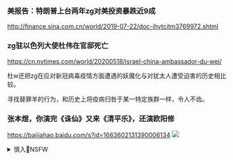 ### 美报告：特朗普上台两年zg对美投资暴跌近9成
http://finance.sina.com.cn/world/2019-07-22/doc-ihytcitm3769972.shtml

### zg驻以色列大使杜伟在官邸死亡
https://cn.nytimes.com/world/20200518/israel-china-ambassador-du-wei/

杜w还把zg在应对新冠病毒疫情方面遭遇的妖魔化与对犹太人遭受迫害的历史相比较。

寻找替罪羊的行为，和历史上将疫病归咎于某一特定族群一样，令人不齿。

### 张本煜，你演完《诛仙》又来《清平乐》，还演欧阳修
https://baijiahao.baidu.com/s?id=1663602131390006134
![](https://pics2.baidu.com/feed/d01373f082025aafe4689e0da6f0d562024f1a45.jpeg?token=431276197d863fc9b5547ce5222856f5)

<details><summary>慎入🔞NSFW</summary>

Not Safe For Work
![](https://upload.wikimedia.org/wikipedia/commons/thumb/d/d3/Biohazard_Symbol_Specification.png/210px-Biohazard_Symbol_Specification.png)

<details><summary><b>风险自理Use At Your Own Risk🈲</summary>

### zg百年三大公贼
https://www.youtube.com/watch?v=MupBexohZ44

流浪小狗：韩国总统文在寅必须查明光州m主化运动时，是谁下令向mz开枪并问责。
`EYT4mpaU0AAt4fn (1080×1373)`<br>
![](https://pbs.twimg.com/media/EYT4mpaU0AAt4fn?format=jpg&name=orig)

</details>
</details>
